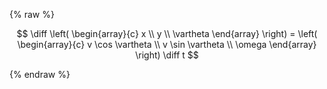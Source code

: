 {% raw %} 

$$
\diff \left(
    \begin{array}{c}
        x \\
        y \\
        \vartheta 
    \end{array}
    \right) = \left(
    \begin{array}{c}
        v \cos \vartheta \\
        v \sin \vartheta \\
        \omega
    \end{array}
    \right) \diff t
$$

{% endraw %} 